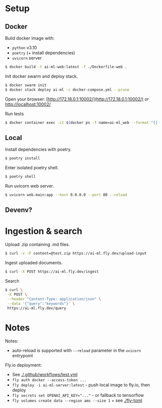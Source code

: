 # Setup
## Docker

Build docker image with:
 - `python` v3.10
 - `poetry` (+ install dependencies)
 - `uvicorn` server

```bash
$ docker build -t ai-ml-web:latest -f ./Dockerfile-web .
```

Init docker swarm and deploy stack.

```bash
$ docker swarm init
$ docker stack deploy ai-ml -c docker-compose.yml --prune
```

Open your browser: [http://172.18.0.1:10002/](http://172.18.0.1:10002/) or [http://localhost:10002/](http://localhost:10002/) 

Run tests
```bash
$ docker container exec -it $(docker ps -f name=ai-ml_web --format "{{.ID}}") pytest
```

## Local

Install dependencies with poetry.

```bash
$ poetry install
```

Enter isolated poetry shell.

```bash
$ poetry shell
```

Run uvicorn web server.

```bash
$ uvicorn web.main:app --host 0.0.0.0 --port 80 --reload
```

## Devenv?

# Ingestion & search

Upload .zip containing .md files.

```bash
$ curl -v -F content=@test.zip https://ai-ml.fly.dev/upload-input
```

Ingest uploaded documents.

```bash
$ curl -X POST https://ai-ml.fly.dev/ingest
```

Search

```bash
$ curl \
 -X POST \
 --header "Content-Type: application/json" \
 --data '{"query":"keywords"}' \
 https://ai-ml.fly.dev/query
```

# Notes

Notes:
 - auto-reload is supported with `--reload` parameter in the `uvicorn` entrypoint

Fly.io deployment:
 - See [./.github/workflows/test.yml](./.github/workflows/test.yml)
 - `fly auth docker --access-token ...`
 - `fly deploy -i ai-ml-server:latest` - push local image to fly.io, then deploy
 - `fly secrets set OPENAI_API_KEY="..."` - or fallback to tensorflow
 - `fly volumes create data --region ams --size 1` + see [./fly-toml](./fly-toml)